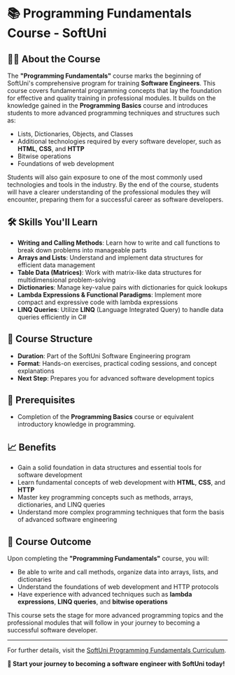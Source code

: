 ﻿# 📚 Programming Fundamentals Course - SoftUni

## 🧑‍🏫 About the Course  

The **"Programming Fundamentals"** course marks the beginning of SoftUni's comprehensive program for training **Software Engineers**. This course covers fundamental programming concepts that lay the foundation for effective and quality training in professional modules. It builds on the knowledge gained in the **Programming Basics** course and introduces students to more advanced programming techniques and structures such as:

- Lists, Dictionaries, Objects, and Classes
- Additional technologies required by every software developer, such as **HTML**, **CSS**, and **HTTP**
- Bitwise operations
- Foundations of web development

Students will also gain exposure to one of the most commonly used technologies and tools in the industry. By the end of the course, students will have a clearer understanding of the professional modules they will encounter, preparing them for a successful career as software developers.

## 🛠️ Skills You'll Learn  

- **Writing and Calling Methods**: Learn how to write and call functions to break down problems into manageable parts  
- **Arrays and Lists**: Understand and implement data structures for efficient data management  
- **Table Data (Matrices)**: Work with matrix-like data structures for multidimensional problem-solving  
- **Dictionaries**: Manage key-value pairs with dictionaries for quick lookups  
- **Lambda Expressions & Functional Paradigms**: Implement more compact and expressive code with lambda expressions  
- **LINQ Queries**: Utilize **LINQ** (Language Integrated Query) to handle data queries efficiently in C#  

## 📅 Course Structure  

- **Duration**: Part of the SoftUni Software Engineering program  
- **Format**: Hands-on exercises, practical coding sessions, and concept explanations  
- **Next Step**: Prepares you for advanced software development topics  

## 🚀 Prerequisites  

- Completion of the **Programming Basics** course or equivalent introductory knowledge in programming.

## 📈 Benefits  

- Gain a solid foundation in data structures and essential tools for software development  
- Learn fundamental concepts of web development with **HTML**, **CSS**, and **HTTP**  
- Master key programming concepts such as methods, arrays, dictionaries, and LINQ queries  
- Understand more complex programming techniques that form the basis of advanced software engineering  

## 📝 Course Outcome  

Upon completing the **"Programming Fundamentals"** course, you will:

- Be able to write and call methods, organize data into arrays, lists, and dictionaries  
- Understand the foundations of web development and HTTP protocols  
- Have experience with advanced techniques such as **lambda expressions**, **LINQ queries**, and **bitwise operations**  

This course sets the stage for more advanced programming topics and the professional modules that will follow in your journey to becoming a successful software developer.

---

For further details, visit the [SoftUni Programming Fundamentals Curriculum](https://softuni.bg/trainings/1712/programming-fundamentals-september-2017).

**🚀 Start your journey to becoming a software engineer with SoftUni today!**